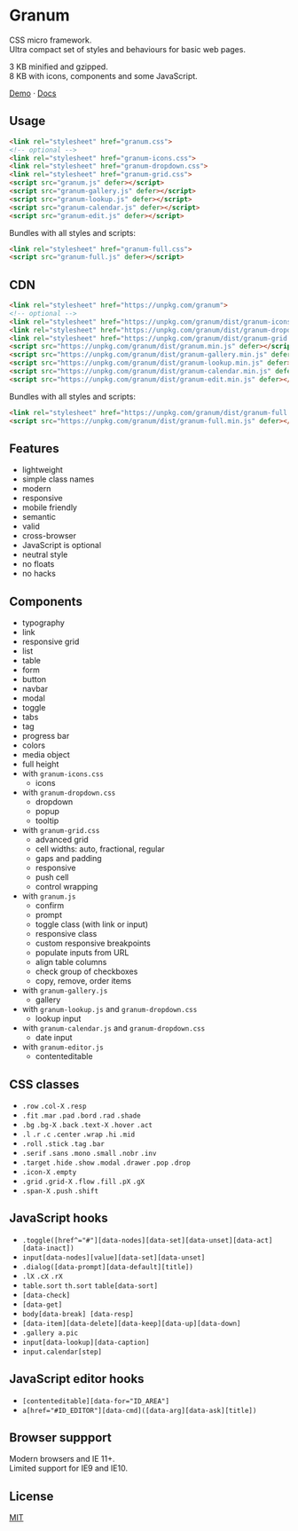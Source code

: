 # Granum

CSS micro framework.  
Ultra compact set of styles and behaviours for basic web pages.

3 KB minified and gzipped.  
8 KB with icons, components and some JavaScript.

[Demo](https://vvvkor.github.io/granum/) · [Docs](https://github.com/vvvkor/granum/blob/master/docs/docs.md)

## Usage

```html
<link rel="stylesheet" href="granum.css">
<!-- optional -->
<link rel="stylesheet" href="granum-icons.css">
<link rel="stylesheet" href="granum-dropdown.css">
<link rel="stylesheet" href="granum-grid.css">
<script src="granum.js" defer></script>
<script src="granum-gallery.js" defer></script>
<script src="granum-lookup.js" defer></script>
<script src="granum-calendar.js" defer></script>
<script src="granum-edit.js" defer></script>
```

Bundles with all styles and scripts:

```html
<link rel="stylesheet" href="granum-full.css">
<script src="granum-full.js" defer></script>
```

## CDN

```html
<link rel="stylesheet" href="https://unpkg.com/granum">
<!-- optional -->
<link rel="stylesheet" href="https://unpkg.com/granum/dist/granum-icons.min.css">
<link rel="stylesheet" href="https://unpkg.com/granum/dist/granum-dropdown.min.css">
<link rel="stylesheet" href="https://unpkg.com/granum/dist/granum-grid.min.css">
<script src="https://unpkg.com/granum/dist/granum.min.js" defer></script>
<script src="https://unpkg.com/granum/dist/granum-gallery.min.js" defer></script>
<script src="https://unpkg.com/granum/dist/granum-lookup.min.js" defer></script>
<script src="https://unpkg.com/granum/dist/granum-calendar.min.js" defer></script>
<script src="https://unpkg.com/granum/dist/granum-edit.min.js" defer></script>
```

Bundles with all styles and scripts:

```html
<link rel="stylesheet" href="https://unpkg.com/granum/dist/granum-full.min.css">
<script src="https://unpkg.com/granum/dist/granum-full.min.js" defer></script>
```

## Features

- lightweight
- simple class names
- modern
- responsive
- mobile friendly
- semantic
- valid
- cross-browser
- JavaScript is optional
- neutral style
- no floats
- no hacks

## Components

- typography
- link
- responsive grid
- list
- table
- form
- button
- navbar
- modal
- toggle
- tabs
- tag
- progress bar
- colors
- media object
- full height
- with `granum-icons.css`
  - icons
- with `granum-dropdown.css`
  - dropdown
  - popup
  - tooltip
- with `granum-grid.css`
  - advanced grid
  - cell widths: auto, fractional, regular
  - gaps and padding
  - responsive
  - push cell
  - control wrapping
- with `granum.js`
  - confirm
  - prompt 
  - toggle class (with link or input)
  - responsive class
  - custom responsive breakpoints
  - populate inputs from URL
  - align table columns
  - check group of checkboxes
  - copy, remove, order items
- with `granum-gallery.js`
  - gallery
- with `granum-lookup.js` and `granum-dropdown.css`
  - lookup input
- with `granum-calendar.js` and `granum-dropdown.css`
  - date input
- with `granum-editor.js`
  - contenteditable

## CSS classes

- `.row` `.col-X` `.resp`
- `.fit` `.mar` `.pad` `.bord` `.rad` `.shade`
- `.bg` `.bg-X` `.back` `.text-X` `.hover` `.act`
- `.l` `.r` `.c` `.center` `.wrap` `.hi` `.mid` 
- `.roll` `.stick` `.tag` `.bar`
- `.serif` `.sans` `.mono` `.small` `.nobr` `.inv`
- `.target` `.hide` `.show` `.modal` `.drawer` `.pop` `.drop`
- `.icon-X` `.empty`
- `.grid` `.grid-X` `.flow` `.fill` `.pX` `.gX`
- `.span-X` `.push` `.shift`

## JavaScript hooks

- `.toggle([href^="#"][data-nodes][data-set][data-unset][data-act][data-inact])`
- `input[data-nodes][value][data-set][data-unset]`
- `.dialog([data-prompt][data-default][title])`
- `.lX` `.cX` `.rX`
- `table.sort` `th.sort` `table[data-sort]`
- `[data-check]`
- `[data-get]`
- `body[data-break] [data-resp]`
- `[data-item][data-delete][data-keep][data-up][data-down]`
- `.gallery a.pic`
- `input[data-lookup][data-caption]`
- `input.calendar[step]`

## JavaScript editor hooks

- `[contenteditable][data-for="ID_AREA"]`
- `a[href="#ID_EDITOR"][data-cmd]([data-arg][data-ask][title])`

## Browser suppport

Modern browsers and IE 11+.  
Limited support for IE9 and IE10.

## License

[MIT](./LICENSE)